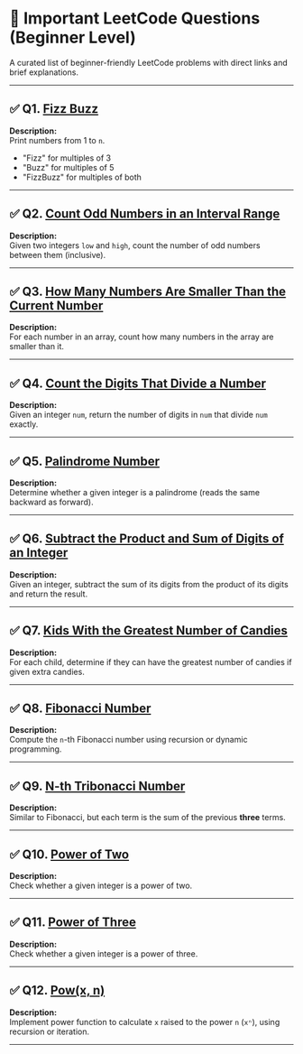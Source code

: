 # 📘 Important LeetCode Questions (Beginner Level)

A curated list of beginner-friendly LeetCode problems with direct links and brief explanations.

---

## ✅ Q1. [Fizz Buzz](https://leetcode.com/problems/fizz-buzz/description/)

**Description:**  
Print numbers from 1 to `n`.
  
- "Fizz" for multiples of 3  
- "Buzz" for multiples of 5  
- "FizzBuzz" for multiples of both

---

## ✅ Q2. [Count Odd Numbers in an Interval Range](https://leetcode.com/problems/count-odd-numbers-in-an-interval-range/description/)

**Description:**  
Given two integers `low` and `high`, count the number of odd numbers between them (inclusive).

---

## ✅ Q3. [How Many Numbers Are Smaller Than the Current Number](https://leetcode.com/problems/how-many-numbers-are-smaller-than-the-current-number/description/)

**Description:**  
For each number in an array, count how many numbers in the array are smaller than it.

---

## ✅ Q4. [Count the Digits That Divide a Number](https://leetcode.com/problems/count-the-digits-that-divide-a-number/description/)

**Description:**  
Given an integer `num`, return the number of digits in `num` that divide `num` exactly.

---

## ✅ Q5. [Palindrome Number](https://leetcode.com/problems/palindrome-number/description/)

**Description:**  
Determine whether a given integer is a palindrome (reads the same backward as forward).

---

## ✅ Q6. [Subtract the Product and Sum of Digits of an Integer](https://leetcode.com/problems/subtract-the-product-and-sum-of-digits-of-an-integer/description/)

**Description:**  
Given an integer, subtract the sum of its digits from the product of its digits and return the result.

---

## ✅ Q7. [Kids With the Greatest Number of Candies](https://leetcode.com/problems/kids-with-the-greatest-number-of-candies/description/)

**Description:**  
For each child, determine if they can have the greatest number of candies if given extra candies.

---

## ✅ Q8. [Fibonacci Number](https://leetcode.com/problems/fibonacci-number/description/)

**Description:**  
Compute the `n`-th Fibonacci number using recursion or dynamic programming.

---

## ✅ Q9. [N-th Tribonacci Number](https://leetcode.com/problems/n-th-tribonacci-number/description/)

**Description:**  
Similar to Fibonacci, but each term is the sum of the previous **three** terms.

---

## ✅ Q10. [Power of Two](https://leetcode.com/problems/power-of-two/description/)

**Description:**  
Check whether a given integer is a power of two.

---

## ✅ Q11. [Power of Three](https://leetcode.com/problems/power-of-three/description/)

**Description:**  
Check whether a given integer is a power of three.

---

## ✅ Q12. [Pow(x, n)](https://leetcode.com/problems/powx-n/description/)

**Description:**  
Implement power function to calculate `x` raised to the power `n` (`xⁿ`), using recursion or iteration.

---
